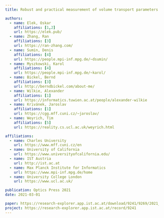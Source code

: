 ```yaml
---
title: Robust and practical measurement of volume transport parameters in solid photo-polymer materials for 3D printing

authors:
  - name: Elek, Oskar
    affiliations: [1,2]
    url: https://elek.pub/
  - name: Zhang, Ran
    affiliations: [3]
    url: https://ran-zhang.com/
  - name: Sumin, Denis 
    affiliations: [4]
    url: https://people.mpi-inf.mpg.de/~dsumin/
  - name: Myszkowski, Karol
    affiliations: [4]
    url: https://people.mpi-inf.mpg.de/~karol/
  - name: Bickel, Bernd
    affiliations: [3]
    url: http://berndbickel.com/about-me/
  - name: Wilkie, Alexander
    affiliations: [1]
    url: https://informatics.tuwien.ac.at/people/alexander-wilkie
  - name: Krivánek, Jaroslav
    affiliations: [1]
    url: https://cgg.mff.cuni.cz/~jaroslav/
  - name: Weyrich, Tim
    affiliations: [5]
    url: https://reality.cs.ucl.ac.uk/weyrich.html

affiliations:
  - name: Charles University
    url: https://www.mff.cuni.cz/en
  - name: University of California
    url: https://www.universityofcalifornia.edu/
  - name: IST Austria
    url: http://ist.ac.at
  - name: Max Planck Institute for Informatics
    url: https://www.mpi-inf.mpg.de/home
  - name: University College London
    url: https://www.ucl.ac.uk/

publication: Optics Press 2021
date: 2021-03-01

paper: https://research-explorer.app.ist.ac.at/download/9241/9269/2021_OpticsExpress_Elek.pdf
project: https://research-explorer.app.ist.ac.at/record/9241
---
```


